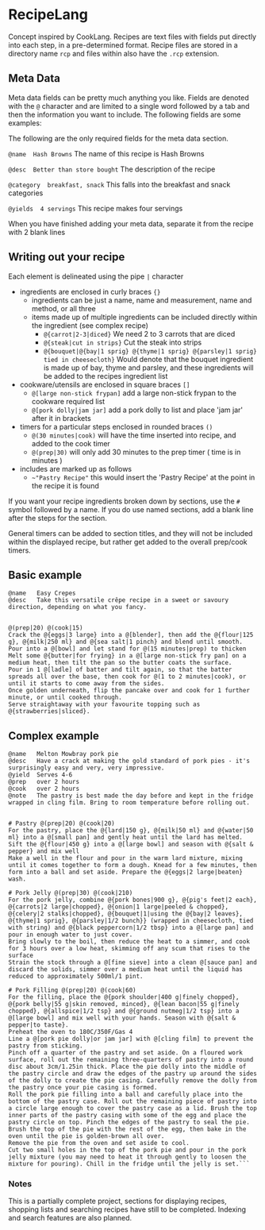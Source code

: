 # RecipeLang

Concept inspired by CookLang.
Recipes are text files with fields put directly into each step, in a pre-determined format.  Recipe files are stored in a directory name `rcp` and files within also have the `.rcp` extension.

## Meta Data

Meta data fields can be pretty much anything you like.  Fields are denoted with the `@` character and are limited to a single word followed by a tab and then the information you want to include.  The following fields are some examples:

The following are the only required fields for the meta data section.

`@name  Hash Browns` The name of this recipe is Hash Browns

`@desc  Better than store bought` The description of the recipe

`@category  breakfast, snack` This falls into the breakfast and snack categories

`@yields  4 servings` This recipe makes four servings

When you have finished adding your meta data, separate it from the recipe with 2 blank lines

## Writing out your recipe

Each element is delineated using the pipe `|` character

- ingredients are enclosed in curly braces `{}`
  - ingredients can be just a name, name and measurement, name and method, or all three
  - items made up of multiple ingredients can be included directly within the ingredient (see complex recipe)
    - `@{carrot|2-3|diced}` We need 2 to 3 carrots that are diced
    - `@{steak|cut in strips}` Cut the steak into strips
    - `@{bouquet|@{bay|1 sprig} @{thyme|1 sprig} @{parsley|1 sprig} tied in cheesecloth}` Would denote that the bouquet ingredient is made up of bay, thyme and parsley, and these ingredients will be added to the recipes ingredient list
- cookware/utensils are enclosed in square braces `[]`
  - `@[large non-stick frypan]` add a large non-stick frypan to the cookware required list
  - `@[pork dolly|jam jar]` add a pork dolly to list and place 'jam jar' after it in brackets
- timers for a particular steps enclosed in rounded braces `()`
  - `@(30 minutes|cook)` will have the time inserted into recipe, and added to the cook timer
  - `@(prep|30)` will only add 30 minutes to the prep timer ( time is in minutes )
- includes are marked up as follows
  - `~"Pastry Recipe"` this would insert the 'Pastry Recipe' at the point in the recipe it is found

If you want your recipe ingredients broken down by sections, use the `#` symbol followed by a name.  If you do use named sections, add a blank line after the steps for the section.

General timers can be added to section titles, and they will not be included within the displayed recipe, but rather get added to the overall prep/cook timers.

## Basic example

```
@name	Easy Crepes
@desc	Take this versatile crêpe recipe in a sweet or savoury direction, depending on what you fancy.


@(prep|20) @(cook|15)
Crack the @{eggs|3 large} into a @[blender], then add the @{flour|125 g}, @{milk|250 ml} and @{sea salt|1 pinch} and blend until smooth.
Pour into a @[bowl] and let stand for @(15 minutes|prep) to thicken
Melt some @{butter|for frying} in a @[large non-stick fry pan] on a medium heat, then tilt the pan so the butter coats the surface.
Pour in 1 @[ladle] of batter and tilt again, so that the batter spreads all over the base, then cook for @(1 to 2 minutes|cook), or until it starts to come away from the sides.
Once golden underneath, flip the pancake over and cook for 1 further minute, or until cooked through.
Serve straightaway with your favourite topping such as @{strawberries|sliced}.
```

## Complex example

```
@name	Melton Mowbray pork pie
@desc	Have a crack at making the gold standard of pork pies - it's surprisingly easy and very, very impressive.
@yield	Serves 4-6
@prep	over 2 hours
@cook	over 2 hours
@note	The pastry is best made the day before and kept in the fridge wrapped in cling film. Bring to room temperature before rolling out.


# Pastry @(prep|20) @(cook|20)
For the pastry, place the @{lard|150 g}, @{milk|50 ml} and @{water|50 ml} into a @[small pan] and gently heat until the lard has melted.
Sift the @{flour|450 g} into a @[large bowl] and season with @{salt & pepper} and mix well
Make a well in the flour and pour in the warm lard mixture, mixing until it comes together to form a dough. Knead for a few minutes, then form into a ball and set aside. Prepare the @{eggs|2 large|beaten} wash.

# Pork Jelly @(prep|30) @(cook|210)
For the pork jelly, combine @{pork bones|900 g}, @{pig's feet|2 each}, @{carrots|2 large|chopped}, @{onion|1 large|peeled & chopped}, @{celery|2 stalks|chopped}, @{bouquet|1|using the @{bay|2 leaves}, @{thyme|1 sprig}, @{parsley|1/2 bunch}} (wrapped in cheesecloth, tied with string) and @{black peppercorn|1/2 tbsp} into a @[large pan] and pour in enough water to just cover.
Bring slowly to the boil, then reduce the heat to a simmer, and cook for 3 hours over a low heat, skimming off any scum that rises to the surface
Strain the stock through a @[fine sieve] into a clean @[sauce pan] and discard the solids, simmer over a medium heat until the liquid has reduced to approximately 500ml/1 pint.

# Pork Filling @(prep|20) @(cook|60)
For the filling, place the @{pork shoulder|400 g|finely chopped}, @{pork belly|55 g|skin removed, minced}, @{lean bacon|55 g|finely chopped}, @{allspice|1/2 tsp} and @{ground nutmeg|1/2 tsp} into a @[large bowl] and mix well with your hands. Season with @{salt & pepper|to taste}.
Preheat the oven to 180C/350F/Gas 4
Line a @[pork pie dolly|or jam jar] with @[cling film] to prevent the pastry from sticking.
Pinch off a quarter of the pastry and set aside. On a floured work surface, roll out the remaining three-quarters of pastry into a round disc about 3cm/1.25in thick. Place the pie dolly into the middle of the pastry circle and draw the edges of the pastry up around the sides of the dolly to create the pie casing. Carefully remove the dolly from the pastry once your pie casing is formed.
Roll the pork pie filling into a ball and carefully place into the bottom of the pastry case. Roll out the remaining piece of pastry into a circle large enough to cover the pastry case as a lid. Brush the top inner parts of the pastry casing with some of the egg and place the pastry circle on top. Pinch the edges of the pastry to seal the pie. Brush the top of the pie with the rest of the egg, then bake in the oven until the pie is golden-brown all over.
Remove the pie from the oven and set aside to cool.
Cut two small holes in the top of the pork pie and pour in the pork jelly mixture (you may need to heat it through gently to loosen the mixture for pouring). Chill in the fridge until the jelly is set.```
```


### Notes

This is a partially complete project, sections for displaying recipes, shopping lists and searching recipes have still to be completed.
Indexing and search features are also planned.

